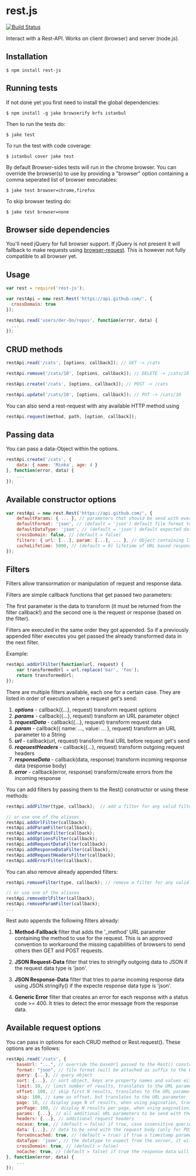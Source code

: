 rest.js
=======

[![Build Status](https://travis-ci.org/der-On/rest-js.svg?branch=master)](https://travis-ci.org/der-On/rest-js)

Interact with a Rest-API. Works on client (browser) and server (node.js).

## Installation

    $ npm install rest-js

## Running tests

If not done yet you first need to install the global dependencies:

    $ npm install -g jake browserify brfs istanbul

Then to run the tests do:

    $ jake test

To run the test with code coverage:

    $ istanbul cover jake test

By default Browser-sides tests will run in the chrome browser.
You can override the browser(s) to use by providing a "browser" option containing a comma seperated list of browser executables:

    $ jake test browser=chrome,firefox

To skip browser testing do:

    $ jake test browser=none

## Browser side dependencies

You'll need jQuery for full browser support.
If jQuery is not present it will fallback to make requests using [browser-request](https://www.npmjs.org/package/browser-request).
This is however not fully compatible to all browser yet.

## Usage

```javascript
var rest = require('rest-js');

var restApi = new rest.Rest('https://api.github.com/', {
  crossDomain: true
});

restApi.read('users/der-On/repos', function(error, data) {
  ...
});
```

## CRUD methods

```javascript
restApi.read('/cats', [options, callback]); // GET -> /cats

restApi.remove('/cats/10', [options, callback]); // DELETE -> /cats/10

restApi.create('/cats', [options, callback]); // POST -> /cats

restApi.update('/cats/10', [options, callback]); // PUT -> /cats/10
```

You can also send a rest-request with any available HTTP method using

```javascript
restApi.request(method, path, [option, callback]);
```

## Passing data

You can pass a data-Object within the options.

```javascript
restApi.create('/cats', {
    data: { name: 'Minka', age: 4 }
}, function(error, data) {
    ...
});
```

## Available constructor options

```javascript
var restApi = new rest.Rest('https://api.github.com/', {
    defaultParams: { ... }, // parameters that should be send with every request
    defaultFormat: 'json', // (default = 'json') default file format to use, will be appended as a suffix to the requested path (e.g. /cats -> /cats.json)
    defaultDataType: 'json', // (default = 'json') default expected data type
    crossDomain: false, // (default = false)
    filters: { url: [...], param: [...], ... }, // Object containing lists of initial filters. Each filter is a callback function. See "Filters" below.
    cacheLifetime: 5000, // (default = 0) lifetime of URL based response cache in ms (only GET requests are cached). If set to 0 no caching will happen.
});
```

## Filters

Filters allow transormation or manipulation of request and response data.

Filters are simple callback functions that get passed two parameters:

The first parameter is the data to transform (it must be returned from the filter callback!)
and the second one is the request or response (based on the filter).

Filters are executed in the same order they got appended.
So if a previously appended filter executes you get passed the already transformed data in the next filter.

Example:

```javascript
restApi.addUrlFilter(function(url, request) {
	var transformedUrl = url.replace('bar', 'foo');
	return transformedUrl;
});
```

There are multiple filters available, each one for a certain case.
They are listed in order of execution when a request get's send:

1. **_options_** - callback({...}, request) transform request options
2. **_params_** - callback({...}, request) transform an URL parameter object
3. **_requestData_** - callback({...}, request) transform request data
4. **_param_** - callback({ name: ..., value: ... }, request) transform an URL parameter to a String
5. **_url_** - callback(url, request) transform final URL before request get's send
6. **_reqeuestHeaders_** - callback({...}, request) transform outgoing request headers
7. **_responseData_** - callback(data, response) transform incoming response data (response body)
8. **_error_** - callback(error, response) transform/create errors from the incoming response

You can add filters by passing them to the Rest() constructor or using these methods:

```javascript
restApi.addFilter(type, callback);  // add a filter for any valid filter type

// or use one of the aliases
restApi.addUrlFilter(callback);
restApi.addParamFilter(callback);
restApi.addParamsFilter(callback);
restApi.addOptionsFilter(callback);
restApi.addRequestDataFilter(callback);
restApi.addResponseDataFilter(callback);
restApi.addRequestHeadersFilter(callback);
restApi.addErrorFilter(callback);
```

You can also remove already appended filters:

```javascript
restApi.removeFilter(type, callback); // remove a filter for any valid filter type

// or use one of the aliases
restApi.removeUrlFilter(callback);
restApi.removeParamFilter(callback);
...
```

Rest auto appends the following filters already:

1. **Method-Fallback** filter that adds the '_method' URL parameter containing the method to use for the request. This is an approved convention to workaround the missing capabilities of browsers to send others then GET and POST requests.

2. **JSON Request-Data** filter that tries to stringify outgoing data to JSON if the request data type is 'json'.

3. **JSON Response-Data** filter that tries to parse incoming response data using JSON.stringify() if the expecte response data type is 'json'.

4. **Generic Error** filter that creates an error for each response with a status code >= 400. It tries to detect the error message from the response data.

## Available request options

You can pass in options for each CRUD method or Rest.request(). These options are as follows:

```javascript
restApi.read('/cats', {
	baseUrl: "...", // override the baseUrl passed to the Rest() constructor
	format: "json", // file format (will be attached as suffix to the URL, e.g. /cats -> /cats.json)
	query: {...}, // query object
	sort: {...}, // sort object, keys are property names and values either 'asc' or 'desc'
	limit: 10, // limit number of results, translates to the URL parameter 'limit'
	offset: 100, // skip first N results, translates to the URL parameter 'offset'
	skip: 100, // same as offset, but translates to the URL parameter 'skip'
	page: 10, // display page N of results, when using pagination, translates to the URL parameter 'page'
	perPage: 100, // display N results per page, when using pagination, translates to the URL parameter 'perPage'
	params: {...}, // all additional URL parameters to be send with the request
	headers: {...}, // additional request headers
	nocase: true, // (default = false) if true, case insensitive queries are created, translates to the URL parameter 'nocase'
	data: {...}, // data to be send with the request body (only for POST, PUT, UPDATE requests)
	forceUncached: true, // (default = true) if true a timestamp parameter will be attached to the URL to prevent agressive browser caching
	dataType: 'json', // the datatype to expect from the server, it will try to convert to this datatype. Possible values are: 'xml', 'html', 'json', 'jsonp', 'script', 'text', 'binary'
	crossDomain: true, // (default = false)
    noCache: true, // (default = false) if true the response data will not be cached, even if the request cache is enabled
}, function(error, data) {
	...
});
```